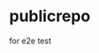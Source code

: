 # publicrepo
for e2e test



















































































































































































































































































































































































































































































































































































































































































































































































































































































































































































































































































































































































































































































































































































































































































































































































































































































































































































































































































































































































































































































































































































